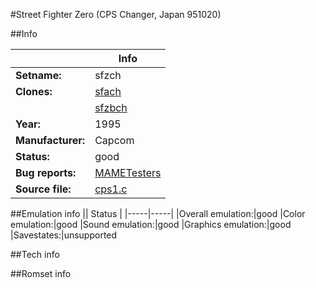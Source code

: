 #Street Fighter Zero (CPS Changer, Japan 951020)

##Info

||Info|
|-----|-----|
|**Setname:**|sfzch
|**Clones:**|[sfach](sfach.md)
||[sfzbch](sfzbch.md)
|**Year:**|1995
|**Manufacturer:**|Capcom
|**Status:**|good
|**Bug reports:**|[MAMETesters](http://mametesters.org/view_all_set.php?type=1&temporary=y&search=cps1.c)
|**Source file:**|[cps1.c](https://github.com/mamedev/mame/blob/master/src/mess/drivers/cps1.c)

##Emulation info
|| Status |
|-----|-----|
|Overall emulation:|good
|Color emulation:|good
|Sound emulation:|good
|Graphics emulation:|good
|Savestates:|unsupported

##Tech info

##Romset info

<!--- START OF EDITED COMMENT DO NOT TOUCH TEXT ABOVE-->
